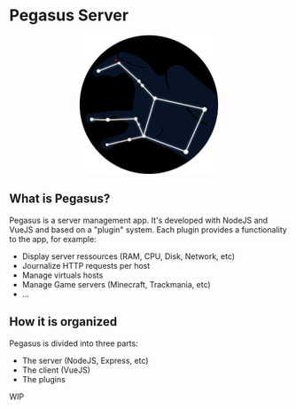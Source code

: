 # Pegasus Server
<p align="center"><img src="./public/img/logo.png" alt="alt text" width="250px" height="250px"></p>

## What is Pegasus?
Pegasus is a server management app. It's developed with NodeJS and VueJS and based on a "plugin" system. Each plugin provides a functionality to the app, for example:

- Display server ressources (RAM, CPU, Disk, Network, etc)
- Journalize HTTP requests per host
- Manage virtuals hosts
- Manage Game servers (Minecraft, Trackmania, etc)
- ...

## How it is organized
Pegasus is divided into three parts: 

- The server (NodeJS, Express, etc)
- The client (VueJS)
- The plugins 

WIP
